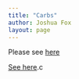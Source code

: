 ```yaml
---
title: "Carbs"
author: Joshua Fox
layout: page
---
```

Please see [here](/carbs)
<!--end.excerpt-->
<script>window.location.replace("https://joshuafox.com/humor/carbs"); </script>
[See here](/carbs).c